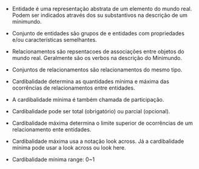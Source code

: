 - Entidade é uma representação abstrata de um elemento do mundo real. Podem ser indicados através dos su substantivos na descrição de um minimundo. 

- Conjunto de entidades são grupos de e entidades com propriedades e/ou características semelhantes. 

- Relacionamentos são repsentacoes de associações entre objetos do mundo real. Geralmente são os verbos na descrição do Minimundo. 

- Conjuntos de relacionamentos são relacionamentos do mesmo tipo. 

- Cardibalidade determina as quantidades mínima e máxima das ocorrências de relacionamentos entre entidades. 

- A cardibalidade mínima é também chamada de participação. 

- Cardibalidade pode ser total (obrigatório) ou parcial (opcional). 

- Cardibalidade máxima determina o limite superior de ocorrências de um relacionamento ente entidades. 

- Cardibalidade máxima usa a notação look across. Já a cardibalidade mínima pode usar a look across ou look here. 

- Cardibalidade mínima range: 0~1 